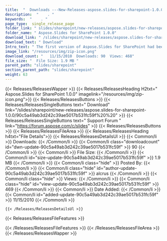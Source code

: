```yaml
---
title:  "  Downloads ---New-Releases-aspose.slides-for-sharepoint-1.0.0 . " 
description:  "    . " 
keywords:  "    . " 
page_type:  single_release_page
folder_link: " slides/sharepoint/new-releases/aspose.slides-for-sharepoint-1.0.0/"
folder_name: " Aspose.Slides for SharePoint 1.0.0"
download_link: " /slides/sharepoint/new-releases/aspose.slides-for-sharepoint-1.0.0/90c5a49ab3d242c39ae5017b531fc59f"
download_text: " Download"
Intro_text: " The first version of Aspose.Slides for SharePoint had been released. Aspose.Slid..."
image_link: "/resources/img/zip-icon.png"
download_count: "   11/15/2010  Downloads: 90  Views: 468"
file_size: "  File Size: 1.9 MB "
parent_path: "slides/sharepoint"
section_parent_path: "slides/sharepoint"
weight: 63 
---
```


{{< Releases/ReleasesWapper >}}
  {{< Releases/ReleasesHeading H2txt=" Aspose.Slides for SharePoint 1.0.0" imagelink="/resources/img/zip-icon.png">}}
  {{< Releases/ReleasesButtons >}}
    {{< Releases/ReleasesSingleButtons text=" Download" link="/slides/sharepoint/new-releases/aspose.slides-for-sharepoint-1.0.0/90c5a49ab3d242c39ae5017b531fc59f%20%20" >}}
    {{< Releases/ReleasesSingleButtons text=" Support Forum " link="https://forum.aspose.com/c/slides" >}}
  {{< Releases/ReleasesButtons >}}
  {{< Releases/ReleasesFileArea >}}
    {{< Releases/ReleasesHeading h4txt="File Details">}}
    {{< Releases/ReleasesDetailsUl >}}
            {{< Common/li  >}} Downloads: {{< /Common/li >}} 
      {{< Common/li class="downloadcount" id="dwn-update-90c5a49ab3d242c39ae5017b531fc59f" >}} 90 {{< /Common/li >}} 
      {{< Common/li  >}} File Size: {{< /Common/li >}} 
      {{< Common/li id="size-update-90c5a49ab3d242c39ae5017b531fc59f" >}} 1.9 MB {{< /Common/li >}} 
      {{< Common/li  class="hide" >}} Posted By: {{< /Common/li >}} 
      {{< Common/li class="hide" id="author-update-90c5a49ab3d242c39ae5017b531fc59f" >}} alcrus {{< /Common/li >}} 
      {{< Common/li class="hide"  >}} Views: {{< /Common/li >}} 
      {{< Common/li class="hide" id="view-update-90c5a49ab3d242c39ae5017b531fc59f" >}} 469 {{< /Common/li >}} 
      {{< Common/li  >}} Date Added: {{< /Common/li >}} 
      {{< Common/li id="added-update-90c5a49ab3d242c39ae5017b531fc59f" >}} 11/15/2010 {{< /Common/li >}} 

    {{< /Releases/ReleasesDetailsUl >}}

  {{< Releases/ReleasesFileFeatures >}}
      
  {{< /Releases/ReleasesFileFeatures >}}
 {{< /Releases/ReleasesFileArea >}}
{{< /Releases/ReleasesWapper >}}


